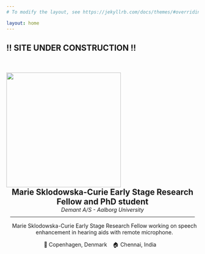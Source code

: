```yaml
---
# To modify the layout, see https://jekyllrb.com/docs/themes/#overriding-theme-defaults

layout: home
---
```


<h2> !! SITE UNDER CONSTRUCTION !! </h2> 
<div class="center">

<div class="row">
  <div class="column left">
      <img src="assets/img/Vsathya_profile.png" width="300" style="margin-top:35px; margin-left:0px">
  </div>
  <div class="column right">
    <h2 style="margin:0; text-align:center"> Marie Sklodowska-Curie Early Stage Research Fellow and PhD student  </h2>
    <p style="font-style:italic; margin:0; text-align:center" > Demant A/S - Aalborg University</p>
    <hr color="#4CAE04" noshade style="margin:10px">
    <p style="text-align:center; margin-left:10px"> Marie Sklodowska-Curie Early Stage Research Fellow working on speech enhancement in hearing aids with remote microphone.</p>
    <p style="text-align:center; margin-left:-2px"> 📍 Copenhagen, Denmark &ensp; 🏠 Chennai, India &ensp; </p>
  </div>
</div>
</div>
 <!-- 🗣 English, Tamil, Hindi, Kannada -->
<!-- style="font-variant: small-caps" -->
